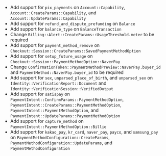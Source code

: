 * Add support for `pix_payments` on `Account::Capability`, `Account::CreateParams::Capability`, and `Account::UpdateParams::Capability`
* Add support for `refund_and_dispute_prefunding` on `Balance`
* Add support for `balance_type` on `BalanceTransaction`
* Change `Billing::Alert::CreateParams::UsageThreshold.meter` to be required
* Add support for `payment_method_remove` on `Checkout::Session::CreateParams::SavedPaymentMethodOption`
* Add support for `setup_future_usage` on `Checkout::Session::PaymentMethodOption::NaverPay`
* Change `ConfirmationToken::PaymentMethodPreview::NaverPay.buyer_id` and `PaymentMethod::NaverPay.buyer_id` to be required
* Add support for `sex`, `unparsed_place_of_birth`, and `unparsed_sex` on `Identity::VerificationReport::Document` and `Identity::VerificationSession::VerifiedOutput`
* Add support for `satispay` on `PaymentIntent::ConfirmParams::PaymentMethodOption`, `PaymentIntent::CreateParams::PaymentMethodOption`, `PaymentIntent::PaymentMethodOption`, and `PaymentIntent::UpdateParams::PaymentMethodOption`
* Add support for `capture_method` on `PaymentIntent::PaymentMethodOption::Billie`
* Add support for `kakao_pay`, `kr_card`, `naver_pay`, `payco`, and `samsung_pay` on `PaymentMethodConfiguration::CreateParams`, `PaymentMethodConfiguration::UpdateParams`, and `PaymentMethodConfiguration`